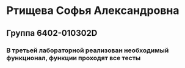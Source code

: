 # Ртищева Софья Александровна
## Группа 6402-010302D

### В третьей лабораторной реализован необходимый функционал, функции проходят все тесты
